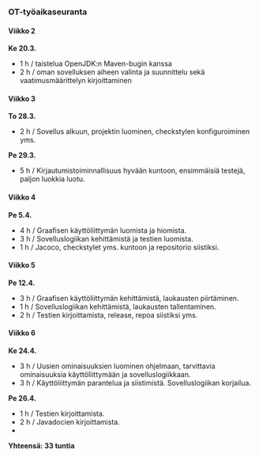 ### OT-työaikaseuranta

#### Viikko 2

**Ke 20.3.**
 - 1 h / taistelua OpenJDK:n Maven-bugin kanssa
 - 2 h / oman sovelluksen aiheen valinta ja suunnittelu sekä vaatimusmäärittelyn kirjoittaminen

#### Viikko 3

**To 28.3.**
 - 2 h / Sovellus alkuun, projektin luominen, checkstylen konfiguroiminen yms.

**Pe 29.3.**
 - 5 h / Kirjautumistoiminnallisuus hyvään kuntoon, ensimmäisiä testejä, paljon luokkia luotu.

#### Viikko 4

**Pe 5.4.**
 - 4 h / Graafisen käyttöliittymän luomista ja hiomista.
 - 3 h / Sovelluslogiikan kehittämistä ja testien luomista.
 - 1 h / Jacoco, checkstylet yms. kuntoon ja repositorio siistiksi.

#### Viikko 5

**Pe 12.4.**
 - 3 h / Graafisen käyttöliittymän kehittämistä, laukausten piirtäminen.
 - 1 h / Sovelluslogiikan kehittämistä, laukausten tallentaminen.
 - 2 h / Testien kirjoittamista, release, repoa siistiksi yms.

#### Viikko 6

**Ke 24.4.**
 - 3 h / Uusien ominaisuuksien luominen ohjelmaan, tarvittavia ominaisuuksia käyttöliittymään ja sovelluslogiikkaan.
 - 3 h / Käyttöliittymän parantelua ja siistimistä. Sovelluslogiikan korjailua.

**Pe 26.4.**
 - 1 h / Testien kirjoittamista.
 - 2 h / Javadocien kirjoittamista.
 - 

**Yhteensä: 33 tuntia**
